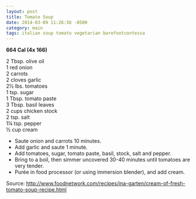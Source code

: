 ```yaml
---
layout: post
title: Tomato Soup
date: 2014-03-09 11:26:56 -0500
category: main
tags: italian soup tomato vegetarian barefootcontessa
---
```

<strong>664 Cal (4x 166)</strong>
  
2 Tbsp. olive oil  
1 red onion  
2 carrots  
2 cloves garlic  
2½ lbs. tomatoes  
1 tsp. sugar  
1 Tbsp. tomato paste  
3 Tbsp. basil leaves  
2 cups chicken stock  
2 tsp. salt  
1¼ tsp. pepper  
½ cup cream  

* Saute onion and carrots 10 minutes.
* Add garlic and saute 1 minute.
* Add tomatoes, sugar, tomato paste, basil, stock, salt and pepper.
* Bring to a boil, then simmer uncovered 30-40 minutes until tomatoes are very tender.
* Purée in food processor (or using immersion blender), and add cream.

Source: <http://www.foodnetwork.com/recipes/ina-garten/cream-of-fresh-tomato-soup-recipe.html>
